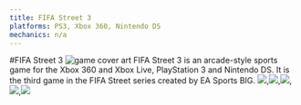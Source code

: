 ```yaml
---
title: FIFA Street 3
platforms: PS3, Xbox 360, Nintendo DS
mechanics: n/a
---
```

#FIFA Street 3
![game cover art](//images.igdb.com/igdb/image/upload/t_thumb/itky7wcmurmomdtli9yx.jpg "Logo Title Text 1")
FIFA Street 3 is an arcade-style sports game for the Xbox 360 and Xbox Live, PlayStation 3 and Nintendo DS. It is the third game in the FIFA Street series created by EA Sports BIG.
<img src="//images.igdb.com/igdb/image/upload/t_thumb/rfeagpwmdicbqboax7k1.jpg"/>,<img src="//images.igdb.com/igdb/image/upload/t_thumb/cepxgqbj03w8j2iu4ilg.jpg"/>,<img src="//images.igdb.com/igdb/image/upload/t_thumb/ounx3zisnblhzeelovce.jpg"/>,<img src="//images.igdb.com/igdb/image/upload/t_thumb/pkotsmrps4mnrymasqak.jpg"/>,<img src="//images.igdb.com/igdb/image/upload/t_thumb/sqmxqxoxyxhv7phbupe2.jpg"/>
